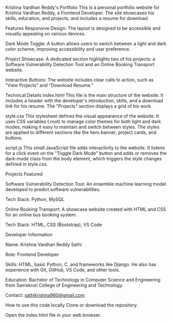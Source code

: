 
Krishna Vardhan Reddy's Portfolio
This is a personal portfolio website for Krishna Vardhan Reddy, a Frontend Developer. The site showcases his skills, education, and projects, and includes a resume for download.

Features
Responsive Design: The layout is designed to be accessible and visually appealing on various devices.

Dark Mode Toggle: A button allows users to switch between a light and dark color scheme, improving accessibility and user preference.

Project Showcase: A dedicated section highlights two of his projects: a Software Vulnerability Detection Tool and an Online Booking Transport website.

Interactive Buttons: The website includes clear calls to action, such as "View Projects" and "Download Resume."

Technical Details
index.html
This file is the main structure of the website. It includes a header with the developer's introduction, skills, and a download link for his resume. The "Projects" section displays a grid of his work.

style.css
This stylesheet defines the visual appearance of the website. It uses CSS variables (:root) to manage color themes for both light and dark modes, making it easy to maintain and switch between styles. The styles are applied to different sections like the hero banner, project cards, and buttons.

script.js
This small JavaScript file adds interactivity to the website. It listens for a click event on the "Toggle Dark Mode" button and adds or removes the dark-mode class from the body element, which triggers the style changes defined in style.css.

Projects Featured

Software Vulnerability Detection Tool: An ensemble machine learning model developed to predict software vulnerabilities. 


Tech Stack: Python, MySQL 


Online Booking Transport: A showcase website created with HTML and CSS for an online bus booking system. 


Tech Stack: HTML, CSS (Bootstrap), VS Code 

Developer Information

Name: Krishna Vardhan Reddy Sathi 


Role: Frontend Developer 


Skills: HTML, basic Python, C, and frameworks like Django. He also has experience with Git, GitHub, VS Code, and other tools.



Education: Bachelor of Technology in Computer Science and Engineering from Samskruti College of Engineering and Technology. 


Contact: sathikrishna960@gmail.com 

How to use this code locally
Clone or download the repository.

Open the index.html file in your web browser.
